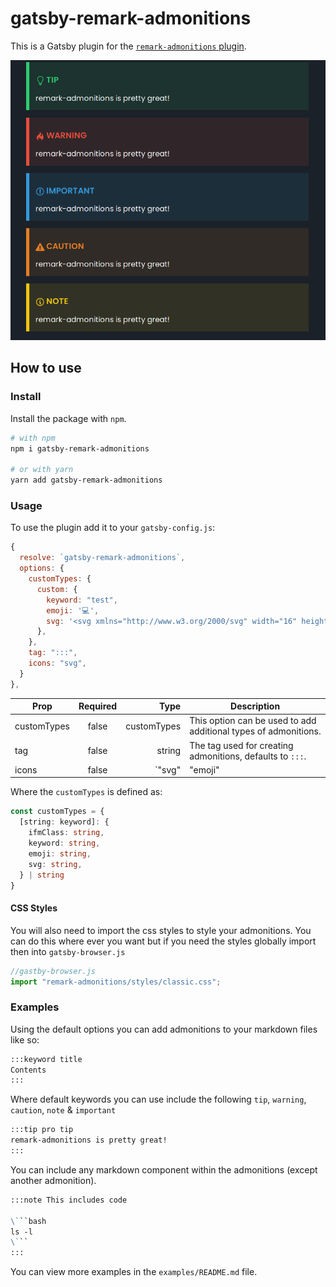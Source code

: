 # gatsby-remark-admonitions

This is a Gatsby plugin for the [`remark-admonitions` plugin](https://github.com/elviswolcott/remark-admonitions).

![Example Admonition](images/admonitions.png)

## How to use

### Install

Install the package with `npm`.

```bash
# with npm
npm i gatsby-remark-admonitions

# or with yarn
yarn add gatsby-remark-admonitions
```

### Usage

To use the plugin add it to your `gatsby-config.js`:

```js
{
  resolve: `gatsby-remark-admonitions`,
  options: {
    customTypes: {
      custom: {
        keyword: "test",
        emoji: '💻',
        svg: '<svg xmlns="http://www.w3.org/2000/svg" width="16" height="16" viewBox="0 0 16 16"><path fill-rule="evenodd" d="M15 2H1c-.55 0-1 .45-1 1v9c0 .55.45 1 1 1h5.34c-.25.61-.86 1.39-2.34 2h8c-1.48-.61-2.09-1.39-2.34-2H15c.55 0 1-.45 1-1V3c0-.55-.45-1-1-1zm0 9H1V3h14v8z"></path></svg>'
      },
    },
    tag: ":::",
    icons: "svg",
  }
},
```

| Prop        | Required |                   Type | Description                                                     |
| ----------- | :------: | ---------------------: | --------------------------------------------------------------- |
| customTypes |  false   |            customTypes | This option can be used to add additional types of admonitions. |
| tag         |  false   |                 string | The tag used for creating admonitions, defaults to `:::`.       |
| icons       |  false   | `"svg"|"emoji"|"none"` | The type of icon to use, defaults to `svg`.                     |

Where the `customTypes` is defined as:

```ts
const customTypes = {
  [string: keyword]: {
    ifmClass: string,
    keyword: string,
    emoji: string,
    svg: string,
  } | string
}
```

#### CSS Styles

You will also need to import the css styles to style your admonitions. You can do this where ever you want but if
you need the styles globally import then into `gatsby-browser.js`

```js
//gastby-browser.js
import "remark-admonitions/styles/classic.css";
```

### Examples

Using the default options you can add admonitions to your markdown files like so:

```md
:::keyword title
Contents
:::
```

Where default keywords you can use include the following `tip`, `warning`, `caution`, `note` & `important`

```md
:::tip pro tip
remark-admonitions is pretty great!
:::
```

You can include any markdown component within the admonitions (except another admonition).

````md
:::note This includes code

\```bash
ls -l
\```
:::
````

You can view more examples in the `examples/README.md` file.
